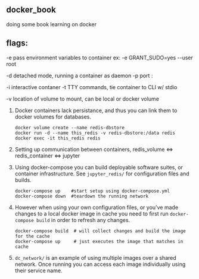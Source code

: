 ## docker_book
doing some book learning on docker

flags:
-----
  -e pass environment variables to container
     ex: -e GRANT_SUDO=yes --user root

  -d detached mode, running a container as daemon
  -p port <localport>:<externalport>

  -i interactive contaner
  -t TTY commands, tie container to CLI w/ stdio

  -v location of volume to mount, can be local or docker volume

1. Docker containers lack persistance, and thus you can link them to docker volumes for databases.
    ```
    docker volume create --name redis-dbstore
    docker run -d --name this_redis -v redis-dbstore:/data redis
    docker exec -it this_redis redis
    ```

2. Setting up communication between containers, redis_volume <=> redis_container <=> jupyter

3. Using docker-compose you can build deployable software suites, or container infrastructure.  See `jupyter_redis/` for configuration files and builds.
   ```
   docker-compose up    #start setup using docker-compose.yml
   docker-compose down  #teardown the running network
   ```

4. However when using your own configuration files, or you've made changes to a local docker image in cache you need to first run `docker-compose build` in order to refresh any changes.
   ```
   docker-compose build  # will collect changes and build the image for the cache
   docker-compose up     # just executes the image that matches in cache
   ```

5. `dc_network/` is an example of using multiple images over a shared network. Once running you can access each image individually using their service name.
